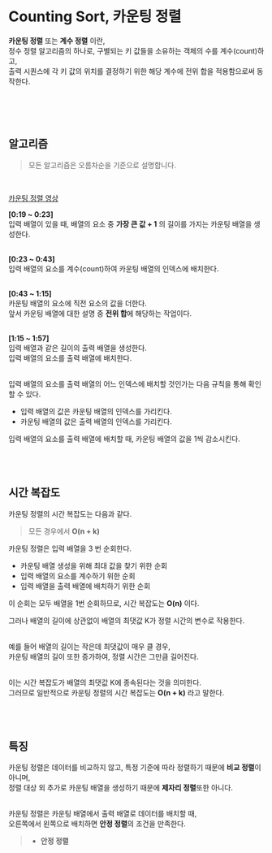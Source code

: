 # Counting Sort, 카운팅 정렬

**카운팅 정렬** 또는 **계수 정렬** 이란,   
정수 정렬 알고리즘의 하나로, 구별되는 키 값들을 소유하는 객체의 수를 계수(count)하고,   
출력 시퀀스에 각 키 값의 위치를 결정하기 위한 해당 계수에 전위 합을 적용함으로써 동작한다.   
<br />
<br />
<br />
<br />

## 알고리즘
> 모든 알고리즘은 오름차순을 기준으로 설명합니다.

<br />

<a href="https://www.youtube.com/embed/7zuGmKfUt7s">카운팅 정렬 영상</a>
<br />

**[0:19 ~ 0:23]**   
입력 배열이 있을 때, 배열의 요소 중 **가장 큰 값 + 1** 의 길이를 가지는 카운팅 배열을 생성한다.   
<br />

**[0:23 ~ 0:43]**   
입력 배열의 요소를 계수(count)하여 카운팅 배열의 인덱스에 배치한다.   
<br />

**[0:43 ~ 1:15]**   
카운팅 배열의 요소에 직전 요소의 값을 더한다.   
앞서 카운팅 배열에 대한 설명 중 **전위 합**에 해당하는 작업이다.   
<br />

**[1:15 ~ 1:57]**   
입력 배열과 같은 길이의 출력 배열을 생성한다.   
입력 배열의 요소를 출력 배열에 배치한다.   
<br />

입력 배열의 요소를 출력 배열의 어느 인덱스에 배치할 것인가는 다음 규칙을 통해 확인할 수 있다.
- 입력 배열의 값은 카운팅 배열의 인덱스를 가리킨다.
- 카운팅 배열의 값은 출력 배열의 인덱스를 가리킨다.

입력 배열의 요소를 출력 배열에 배치할 때, 카운팅 배열의 값을 1씩 감소시킨다.
<br />
<br />
<br />
<br />

## 시간 복잡도
카운팅 정렬의 시간 복잡도는 다음과 같다.
> 모든 경우에서 **O(n + k)**

카운팅 정렬은 입력 배열을 3 번 순회한다.
 - 카운팅 배열 생성을 위해 최대 값을 찾기 위한 순회
 - 입력 배열의 요소를 계수하기 위한 순회
 - 입력 배열을 출력 배열에 배치하기 위한 순회

이 순회는 모두 배열을 1번 순회하므로, 시간 복잡도는 **O(n)** 이다.
<br />

그러나 배열의 길이에 상관없이 배열의 최댓값 K가 정렬 시간의 변수로 작용한다.   
<br />

예를 들어 배열의 길이는 작은데 최댓값이 매우 클 경우,   
카운팅 배열의 길이 또한 증가하여, 정렬 시간은 그만큼 길어진다.   
<br />

이는 시간 복잡도가 배열의 최댓값 K에 종속된다는 것을 의미한다.   
그러므로 일반적으로 카운팅 정렬의 시간 복잡도는 **O(n + k)** 라고 말한다.
<br />
<br />
<br />
<br />

## 특징
카운팅 정렬은 데이터를 비교하지 않고, 특정 기준에 따라 정렬하기 때문에 **비교 정렬**이 아니며,   
정렬 대상 외 추가로 카운팅 배열을 생성하기 때문에 **제자리 정렬**또한 아니다.   
<br />

카운팅 정렬은 카운팅 배열에서 출력 배열로 데이터를 배치할 때,   
오른쪽에서 왼쪽으로 배치하면 **안정 정렬**의 조건을 만족한다.
<br />

> - **안정 정렬**
